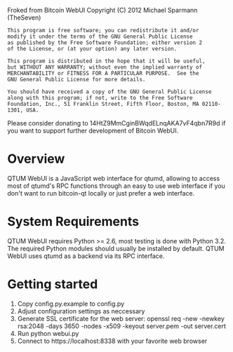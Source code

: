 Froked from Bitcoin WebUI
Copyright (C) 2012 Michael Sparmann (TheSeven)

    This program is free software; you can redistribute it and/or
    modify it under the terms of the GNU General Public License
    as published by the Free Software Foundation; either version 2
    of the License, or (at your option) any later version.

    This program is distributed in the hope that it will be useful,
    but WITHOUT ANY WARRANTY; without even the implied warranty of
    MERCHANTABILITY or FITNESS FOR A PARTICULAR PURPOSE.  See the
    GNU General Public License for more details.

    You should have received a copy of the GNU General Public License
    along with this program; if not, write to the Free Software
    Foundation, Inc., 51 Franklin Street, Fifth Floor, Boston, MA 02110-1301, USA.

Please consider donating to 14HtZ9MmCginBWqdELnqAKA7vF4qbn7R9d
if you want to support further development of Bitcoin WebUI.


Overview
========

QTUM WebUI is a JavaScript web interface for qtumd, allowing to access
most of qtumd's RPC functions through an easy to use web interface if you
don't want to run bitcoin-qt locally or just prefer a web interface.


System Requirements
===================

QTUM WebUI requires Python >= 2.6, most testing is done with Python 3.2.
The required Python modules should usually be installed by default.
QTUM WebUI uses qtumd as a backend via its RPC interface.


Getting started
===============

1. Copy config.py.example to config.py
2. Adjust configuration settings as neccessary
3. Generate SSL certificate for the web server:
   openssl req -new -newkey rsa:2048 -days 3650 -nodes -x509 -keyout server.pem -out server.cert
4. Run python webui.py
5. Connect to https://localhost:8338 with your favorite web browser

